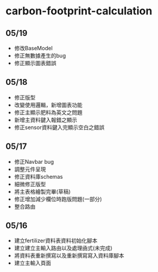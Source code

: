 # carbon-footprint-calculation

## 05/19

* 修改BaseModel
* 修正無數據產生的bug
* 修正顯示圖表錯誤

## 05/18

* 修正版型
* 改變使用邏輯，新增圖表功能
* 修正主顯示肥料為英文之問題
* 新增主資料鍵入報錯之顯示
* 修正sensor資料鍵入完顯示空白之錯誤

## 05/17

* 修正Navbar bug
* 調整元件呈現
* 修正資料庫schemas
* 細微修正版型
* 將主表格繪製完畢(草稿)
* 修正增加減少欄位時跑版問題(一部分)
* 整合路由

## 05/16

* 建立fertilizer資料表資料初始化腳本
* 建立建立主輸入路由以及處理凾式(未完成)
* 將資料表重新撰寫以及重新撰寫寫入資料庫腳本
* 建立主輸入頁面